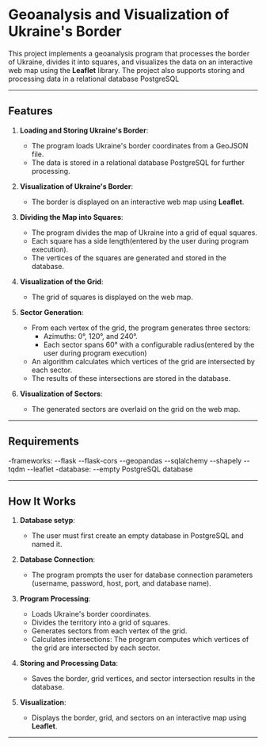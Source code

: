 # Geoanalysis and Visualization of Ukraine's Border

This project implements a geoanalysis program that processes the border of Ukraine, divides it into squares, and visualizes the data on an interactive web map using the **Leaflet** library. The project also supports storing and processing data in a relational database PostgreSQL

---

## Features

1. **Loading and Storing Ukraine's Border**:
   - The program loads Ukraine's border coordinates from a GeoJSON file.
   - The data is stored in a relational database PostgreSQL for further processing.

2. **Visualization of Ukraine's Border**:
   - The border is displayed on an interactive web map using **Leaflet**.

3. **Dividing the Map into Squares**:
   - The program divides the map of Ukraine into a grid of equal squares.
   - Each square has a side length(entered by the user during program execution).
   - The vertices of the squares are generated and stored in the database.

4. **Visualization of the Grid**:
   - The grid of squares is displayed on the web map.

5. **Sector Generation**:
   - From each vertex of the grid, the program generates three sectors:
     - Azimuths: 0°, 120°, and 240°.
     - Each sector spans 60° with a configurable radius(entered by the user during program execution)
   - An algorithm calculates which vertices of the grid are intersected by each sector.
   - The results of these intersections are stored in the database.

6. **Visualization of Sectors**:
   - The generated sectors are overlaid on the grid on the web map.

---

## Requirements
-frameworks:
  --flask
  --flask-cors
  --geopandas
  --sqlalchemy
  --shapely
  --tqdm
  --leaflet
-database:
  --empty PostgreSQL database
  
  
---

## How It Works

1. **Database setyp**:
   - The user must first create an empty database in PostgreSQL and named it.
  
2. **Database Connection**:
   - The program prompts the user for database connection parameters (username, password, host, port, and database name).

3. **Program Processing**:
   - Loads Ukraine's border coordinates.
   - Divides the territory into a grid of squares.
   - Generates sectors from each vertex of the grid.
   - Calculates intersections: The program computes which vertices of the grid are intersected by each sector.

4. **Storing and Processing Data**:
   - Saves the border, grid vertices, and sector intersection results in the database.

5. **Visualization**:
   - Displays the border, grid, and sectors on an interactive map using **Leaflet**.

---
